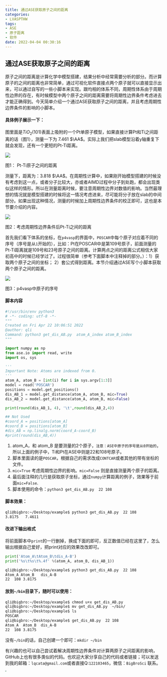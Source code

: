 ```yaml
---
title: 通过ASE获取原子之间的距离
categories: 
- LVASPTHW
tags: 
- ASE 
- 原子距离 
- 软件
date: 2022-04-04 00:30:16
---
```


## 通过ASE获取原子之间的距离

原子之间的距离是计算化学中模型搭建，结果分析中经常需要分析的部分。而计算原子的之间的距离也非常简单，通过可视化软件直接点两个原子就可以直接显示出来，可以通过自写的一些小脚本来实现。跟均相的体系不同，周期性体系由于周期性边界的存在，有时候模型中两个原子之间的距离需要将周期性边界条件考虑进去才能正确得到。今天简单介绍一个通过ASE获取原子之间的距离，并且考虑周期性边界条件的影响的小脚本。

#### 具体例子展示一下：

图里面是$TiO{_2}(101)$表面上吸附的一个Pt单原子模型，如果直接计算Pt和Ti之间距离的话（图1），测量一下为 7.461 $\AA$。实际上我们把slab模型沿着y轴重复下就会发现，还有一个更短的Pt-Ti距离。

![](A28/1.png)

图1： Pt-Ti原子之间的距离



测量下，距离为：3.818 $\AA$。在周期性计算中，如果刚开始模型搭建的时候没有考虑到这一点，或者分子比较大，亦或者AIMD过程中分子到处跑，都会出现类似这样的情形。所以在测量距离时候，要注意周期性边界对数值的影响。当然最理想的情况就是模型搭建的时候将这一情况考虑进来，尽可能将分子放在slab的中间部分。如果出现这种情况，测量的时候加上周期性边界条件的校正即可，这也是本节要介绍的内容。

![](A28/2.png)

图2：考虑周期性边界条件后Pt-Ti之间的距离

首先我们看下体系的坐标，在`p4vasp`的界面中，`POSCAR`中每个原子对应着不同的序号（序号是从`1`开始的），比如：Pt在POSCAR中是第109号原子，前面测量的Pt-Ti距离就是109号和23号原子之间的距离。计算两点之间的距离公式相信大家初高中的时候已经学过了。过程很简单（参考下面脚本中注释掉的部分。）：1）获取两个原子之间的坐标； 2）套公式得到距离。本节介绍通过ASE写个小脚本获取两个原子之间的距离。

![](A28/3.png)

图3：p4vasp中原子的序号



#### 脚本内容

```python
#!/usr/bin/env python3
# -*- coding: utf-8 -*-
"""
Created on Fri Apr 22 10:06:51 2022
@author: qli
Command: python3 get_dis_AB.py  atom_A_index atom_B_index
"""

import numpy as np
from ase.io import read, write
import os, sys

'''
Important Note: Atoms are indexed from 0.
'''
atom_A, atom_B = [int(i) for i in sys.argv[1:3]]
model = read('POSCAR')
positions = model.get_positions()
dis_AB_1 = model.get_distance(atom_A, atom_B, mic=True)
dis_AB_2 = model.get_distance(atom_A, atom_B, mic=False)

print(round(dis_AB_1, 4), '\t',round(dis_AB_2,4))

## Not Used 
#coord_A = positions[atom_A]
#coord_B = positions[atom_B]
#dis_AB = np.linalg.norm(coord_A-coord_B)
#print(round(dis_AB,4))                     
```

1.  atom_A，和 atom_B 是要测量的2个原子，`注意：ASE中原子的序号是从0开始的`，所以上面的例子中，Ti和Pt在ASE中则是22和108号原子。
2. 脚本里面读的是`POSCAR`，根据自己的需求改成`CONTCAR`或者其他的带有坐标的文件。
3. `mic=True` 考虑周期性边界的影响。`mic=False` 则是直接测量两个原子的距离。
4. 最后面注释的几行是获取原子坐标，通过`numpy`计算距离的例子，效果等于前面`mic=False`.
4. 脚本使用的命令：`python3 get_dis_AB.py  22 108 `

#### 脚本效果：

```bash
qli@bigbro:~/Desktop/example$ python3 get_dis_AB.py  22 108
3.8175 	 7.4611
```

#### 改进下输出格式 

将前面脚本中`print`的一行删掉，换成下面的即可，反正数值已经在这里了，怎么输出根据自己爱好，把print对应的效果改改即可。

```python
print('Atom_A\tAtom_B\tdis_A-B')
print('%s\t%s\t%.4f' %(atom_A, atom_B, dis_AB_1))
```

```bash
qli@bigbro:~/Desktop/example$ python3 get_dis_AB.py  22 108
Atom_A Atom_B	dis_A-B
22	108	3.8175
```

#### 放到`~/bin`目录下，随时可以使用：

```bash
qli@bigbro:~/Desktop/example$ chmod u+x get_dis_AB.py 
qli@bigbro:~/Desktop/example$ mv get_dis_AB.py  ~/bin/
qli@bigbro:~/Desktop/example$ ls
POSCAR
qli@bigbro:~/Desktop/example$ get_dis_AB.py  22 108 
Atom_A	Atom_B	dis_A-B
22	108	3.8175
```

没有`~/bin`的话，自己创建一个即可：`mkdir ~/bin`



有兴趣的也可以自己尝试着解决周期性边界条件对计算两原子之间距离的影响，GitHub上也有很多类似的代码。也欢迎大家分享自己的代码或者链接；可以发送到我的邮箱：`lqcata@gmail.com`或者直接Q:`122103465`，微信：`BigBroSci` 联系。



<img src="A28/qrcode.jpg" style="zoom:25%;" />
